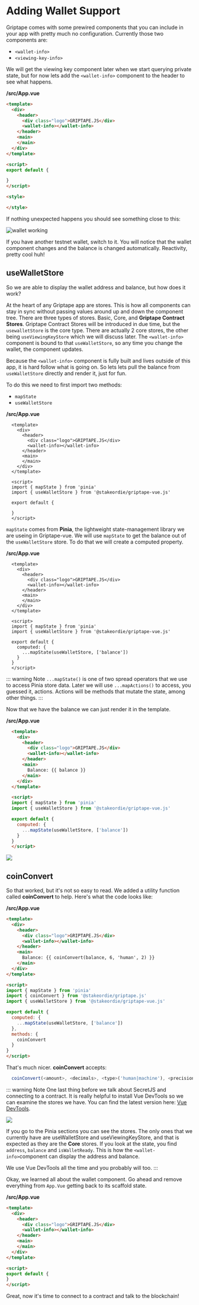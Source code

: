 # Adding Wallet Support

Griptape comes with some prewired components that you can include in your app with pretty much no configuration. Currently those two components are:

- `<wallet-info>`
- `<viewing-key-info>`

We will get the viewing key component later when we start querying private state, but for now lets add the `<wallet-info>` component to the header to see what happens.

**/src/App.vue**

```html {2-9}
<template>
  <div>
    <header>
      <div class="logo">GRIPTAPE.JS</div>
      <wallet-info></wallet-info>
    </header>
    <main>
    </main>
  </div>
</template>

<script>
export default {

}
</script>

<style>

</style>
```

If nothing unexpected happens you should see something close to this:

![wallet working](/wallet-working.png)

If you have another testnet wallet, switch to it. You will notice that the wallet component changes and the balance is changed automatically. Reactivity, pretty cool huh!

## useWalletStore

So we are able to display the wallet address and balance, but how does it work?

At the heart of any Griptape app are stores. This is how all components can stay in sync without passing values around up and down the component tree. There are three types of stores. Basic, Core, and **Griptape Contract Stores**. Griptape Contract Stores will be introduced in due time, but the `usewalletStore` is the core type. There are actually 2 core stores, the other being `useViewingKeyStore` which we will discuss later. The `<wallet-info>` component is bound to that `useWalletStore`, so any time you change the wallet, the component updates.

Because the `<wallet-info>` component is fully built and lives outside of this app, it is hard follow what is going on. So lets lets pull the balance from `useWalletStore` directly and render it, just for fun.

To do this we need to first import two methods:
- `mapState`
- `useWalletStore`

**/src/App.vue**
```html{13-14}
  <template>
    <div>
      <header>
        <div class="logo">GRIPTAPE.JS</div>
        <wallet-info></wallet-info>
      </header>
      <main>
      </main>
    </div>
  </template>

  <script>
  import { mapState } from 'pinia'
  import { useWalletStore } from '@stakeordie/griptape-vue.js'

  export default {
    
  }
  </script>
```

`mapState` comes from **Pinia**, the lightweight state-management library we are useing in Griptape-vue. We will use `mapState` to get the balance out of the `useWalletStore` store. To do that we will create a computed property.


**/src/App.vue**
```html{17-19}
  <template>
    <div>
      <header>
        <div class="logo">GRIPTAPE.JS</div>
        <wallet-info></wallet-info>
      </header>
      <main>
      </main>
    </div>
  </template>

  <script>
  import { mapState } from 'pinia'
  import { useWalletStore } from '@stakeordie/griptape-vue.js'

  export default {
    computed: {
      ...mapState(useWalletStore, ['balance'])
    }
  }
  </script>
```

::: warning Note
`...mapState()` is one of two spread operators that we use to access Pinia store data. Later we will use `...mapActions()` to access, you guessed it, actions. Actions will be methods that mutate the state, among other things.
:::

Now that we have the balance we can just render it in the template.

**/src/App.vue**
```html {8}
  <template>
    <div>
      <header>
        <div class="logo">GRIPTAPE.JS</div>
        <wallet-info></wallet-info>
      </header>
      <main>
        Balance: {{ balance }}
      </main>
    </div>
  </template>

  <script>
  import { mapState } from 'pinia'
  import { useWalletStore } from '@stakeordie/griptape-vue.js'

  export default {
    computed: {
      ...mapState(useWalletStore, ['balance'])
    }
  }
  </script>
```

![](/tutorial/wallet-support/balance-machine.png)

## coinConvert

So that worked, but it's not so easy to read. We added a utility function called **coinConvert** to help. Here's what the code looks like:

**/src/App.vue**
```html {8,15,22-24}
<template>
  <div>
    <header>
      <div class="logo">GRIPTAPE.JS</div>
      <wallet-info></wallet-info>
    </header>
    <main>
      Balance: {{ coinConvert(balance, 6, 'human', 2) }}
    </main>
  </div>
</template>

<script>
import { mapState } from 'pinia'
import { coinConvert } from '@stakeordie/griptape.js'
import { useWalletStore } from '@stakeordie/griptape-vue.js'

export default {
  computed: {
    ...mapState(useWalletStore, ['balance'])
  },
  methods: {
    coinConvert
  }
}
</script>
```

That's much nicer. **coinConvert** accepts:
```javascript
  coinConvert(<amount>, <decimals>, <type>('human|machine'), <precision>)
```

::: warning Note
One last thing before we talk about SecretJS and connecting to a contract. It is really helpful to install Vue DevTools so we can examine the stores we have. You can find the latest version here: [Vue DevTools](https://chrome.google.com/webstore/detail/vuejs-devtools/ljjemllljcmogpfapbkkighbhhppjdbg?hl=en).

![](/tutorial/wallet-support/vue-devtools.png)

If you go to the Pinia sections you can see the stores. The only ones that we currently have are useWalletStore and useViewingKeyStore, and that is expected as they are the **Core** stores. If you look at the state, you find `address`, `balance` and `isWalletReady`. This is how the `<wallet-info>`component can display the address and balance.

We use Vue DevTools all the time and you probably will too. 
:::

Okay, we learned all about the wallet component. Go ahead and remove everything from `App.Vue` getting back to its scaffold state.


**/src/App.vue**
```html
<template>
  <div>
    <header>
      <div class="logo">GRIPTAPE.JS</div>
      <wallet-info></wallet-info>
    </header>
    <main>
    </main>
  </div>
</template>

<script>
export default {
}
</script>
```

Great, now it's time to connect to a contract and talk to the blockchain!
